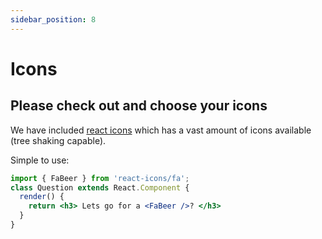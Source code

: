 ```yaml
---
sidebar_position: 8
---
```


# Icons 

<h2>Please check out and choose your icons</h2>

We have included [react icons](https://react-icons.github.io/react-icons/) which has a vast amount of icons available (tree shaking capable).


Simple to use:

```jsx
import { FaBeer } from 'react-icons/fa';
class Question extends React.Component {
  render() {
    return <h3> Lets go for a <FaBeer />? </h3>
  }
}

```


